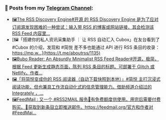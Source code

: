 ### 📰 Posts from my [Telegram Channel](https://t.me/s/aboutrss):
<!-- BLOG-POST-LIST:START -->
- [🖼The RSS Discovery Engine#开源 的 RSS Discovery Engine 是为了应对订阅源发现困难的一种尝试：输入带 RSS 的博客或网站链接，其会检测该 RSS Feed 内容里...](https://t.me/aboutrss/1136)
- [🖼「搭建你的私人资讯采集助手 ｜ 让 RSS 自动汇入 Cubox」在友台看到了 #Cubox 的介绍，发现和 #简悦 差不多也能通过 API 进行 RSS 条目的收录：https://mp.w...](https://t.me/aboutrss/1135)
- [🖼Bubo Reader: An Absurdly Minimalist RSS Feed Reader#开源，极简，根据 Feed 更新生成静态页面，陈列 RSS 条目的标题。可部署于 Glitch 或 Netlify。作者...](https://t.me/aboutrss/1134)
- [🖼「将简悦变成你的 RSS 阅读器（自动下载快照到本地）」#简悦 主打沉浸式阅读功能，但也兼具工作流自动化式的信息管理能力。借助频道介绍过的 Integrately ，...](https://t.me/aboutrss/1133)
- [🖼FeedMail : 又一个 #RSS2MAIL 服务🔸有免费额度供使用，用完后需要付费购买。🔸获取到新条目立即推送邮件。https://feedmail.org/官方和作者对 #FeedMai...](https://t.me/aboutrss/1132)
<!-- BLOG-POST-LIST:END -->

<!--
**AboutRSS/AboutRSS** is a ✨ _special_ ✨ repository because its `README.md` (this file) appears on your GitHub profile.

Here are some ideas to get you started:

- 🔭 I’m currently working on ...
- 🌱 I’m currently learning ...
- 👯 I’m looking to collaborate on ...
- 🤔 I’m looking for help with ...
- 💬 Ask me about ...
- 📫 How to reach me: ...
- 😄 Pronouns: ...
- ⚡ Fun fact: ...
-->
